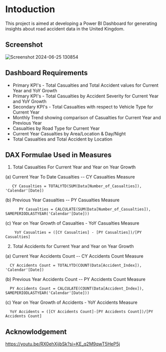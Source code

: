 
# Intoduction

This project is aimed at developing a Power BI Dashboard for generating insights about road accident data in the United Kingdom.


## Screenshot

![Screenshot 2024-06-25 130854](https://github.com/Arpithaven/Power-BI-Road-Accident-Analysis-Dashboard/assets/153346168/34b9704e-6123-48b1-b6fc-e5db6e40c052)


## Dashboard Requirements

-  Primary KPI's - Total Casualties and Total Accident values for Current Year and YoY Growth
- Primary KPI's - Total Casualties by Accident Severity for Current Year and YoY Growth
- Secondary KPI's - Total Casualties with respect to Vehicle Type for Current Year
- Monthly Trend showing comparison of Casualties for Current Year and Previous Year
- Casualties by Road Type for Current Year
- Current Year Casualties by Area/Location & Day/Night
- Total Casualties and Total Accident by Location


## DAX Formulae Used in Measures

1. Total Casualties For Current Year and Year on Year Growth

  (a) Current Year To Date Casualties -- CY Casualties Measure
     
       CY Casualties = TOTALYTD(SUM(Data[Number_of_Casualties]), 'Calendar'[Date])
     
  (b) Previous Year Casualties -- PY Casualties Measure
      
          PY Casualties = CALCULATE(SUM(Data[Number_of_Casualties]), SAMEPERIODLASTYEAR('Calendar'[Date]))
      
  (c) Year on Year Growth of Casualties - YoY Casualties Measure
      
        YoY Casualties = ([CY Casualties] - [PY Casualties])/[PY Casualties]
      
2. Total Accidents for Current Year and Year on Year Growth

  (a) Current Year Accidents Count -- CY Accidents Count Measure
  
      CY Accidents Count = TOTALYTD(COUNT(Data[Accident_Index]), 'Calendar'[Date])
      
  (b) Previous Year Accidents Count -- PY Accidents Count Measure
  
      PY Accidents Count = CALCULATE(COUNT(Data[Accident_Index]), SAMEPERIODLASTYEAR('Calendar'[Date]))
      
  (c) Year on Year Growth of Accidents - YoY Accidents Measure
  
      YoY Accidents = ([CY Accidents Count]-[PY Accidents Count])/[PY Accidents Count]


## Acknowlodgement

[](url)https://youtu.be/RX0ehXijbSk?si=KE_q2M9qwT5HeP5j

